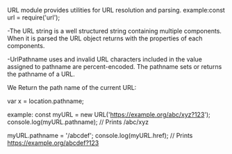 URL module provides utilities for URL resolution and parsing.
example:const url = require('url');


-The URL string is a well structured string containing multiple components. When it is parsed the URL object returns with the properties of each components.

-UrlPathname uses <string> and invalid URL characters included in the value assigned to pathname are percent-encoded. The pathname sets or returns the pathname of a URL.

We Return the path name of the current URL:

var x = location.pathname;

example:
const myURL = new URL('https://example.org/abc/xyz?123');
console.log(myURL.pathname);
// Prints /abc/xyz

myURL.pathname = '/abcdef';
console.log(myURL.href);
// Prints https://example.org/abcdef?123